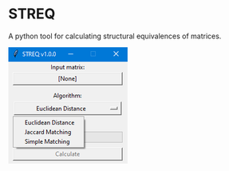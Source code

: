 # STREQ
A python tool for calculating structural equivalences of matrices.

![alt text](https://github.com/mbiggiero/STREQ/blob/main/screenshot.png?raw=true)
